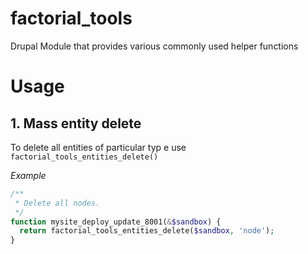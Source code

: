 # factorial_tools
Drupal Module that provides various commonly used helper functions

# Usage

## 1. Mass entity delete
To delete all entities of particular typ e use `factorial_tools_entities_delete()`

*Example*
```php
/**
 * Delete all nodes.
 */
function mysite_deploy_update_8001(&$sandbox) {
  return factorial_tools_entities_delete($sandbox, 'node');
}

```
